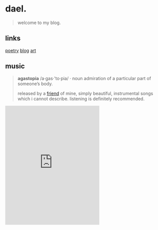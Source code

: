 # dael.

> welcome to my blog.

## links

[poetry](poetry/index.html)
[blog](blog/index.html)
[art](art/index.html)

## music

> **agastopia**
> /a·gas·'to·pia/ · noun
> admiration of a particular part of someone’s body.
>
> released by a [friend](https://instagram.com/xav.welch) of mine, simply beautiful, instrumental songs which i cannot describe. listening is definitely recommended.

<iframe src="https://open.spotify.com/embed/album/6ulRhuM3mkosugX9g1gOCZ" width="300" height="380" frameborder="0" allowtransparency="true" allow="encrypted-media"></iframe>